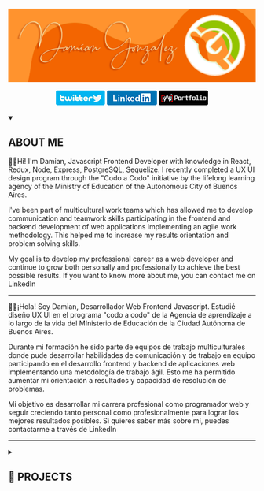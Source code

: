 ![profilePic](./src/PortadaGit.png)
<br>
<!-- Social Media Links -->
<p align='center'>
    <a href='https://twitter.com/nang0nz'><img src='./src/twitterbutton.png' alt='twitter link' /></a>
    <a href='https://www.linkedin.com/in/dami-gonzalez/'><img src='./src/linkedbutton.png' alt='linkedin link' /></a>
    <a href='https://damiangonzalez.tech/'><img src='./src/portfolio.png' alt='portfolio link' /></a>
</p>
<!-- Tech Skills, Frameworks and Libraries SECTION-->
<!-- <details>
    <summary><h2>😍 Skills Técnicas, Frameworks y Librerias</h2></summary>
    <img align='center' src='./src/fullstack.png' alt='Tech Skills' >
    <p><h3>HTML, CSS, Javascript, React, Redux, Node, Express, postgresSQL, Sequelize</h3></p>
</details> -->

<!-- About me SECTION -->
<details open>
    <summary><h2>ABOUT ME</h2></summary>
    <p>👋🏻Hi! I'm Damian, Javascript Frontend Developer with knowledge in React, Redux, Node, Express, PostgreSQL, Sequelize. I recently completed a UX UI design program through the "Codo a Codo" initiative by the lifelong learning agency of the Ministry of Education of the Autonomous City of Buenos Aires. 
    <p>I've been part of multicultural work teams which has allowed me to develop communication and teamwork skills participating in the frontend and backend development of web applications implementing an agile work methodology. This helped me to increase my results orientation and problem solving skills.</p>
    <p>My goal is to develop my professional career as a web developer and continue to grow 
    both personally and professionally to achieve the best possible results. If you want to know more about me, you can contact me on LinkedIn</p>
    <hr>
    <p>👋🏻¡Hola! Soy Damian, Desarrollador Web Frontend Javascript. Estudié diseño UX UI en el programa "codo a codo" de la Agencia de aprendizaje a lo largo de la vida del MInisterio de Educación de la Ciudad Autónoma de Buenos Aires.</p>
    <p>Durante mi formación he sido parte de equipos de trabajo multiculturales donde pude desarrollar habilidades de comunicación y de trabajo en equipo participando en el desarrollo frontend y backend de aplicaciones web implementando una metodología de trabajo ágil. Esto me ha permitido aumentar mi orientación a resultados y capacidad de resolución de problemas.</p>
    <p>Mi objetivo es desarrollar mi carrera profesional como programador web y seguir creciendo tanto personal como profesionalmente para lograr los mejores resultados posibles. Si quieres saber más sobre mí, puedes contactarme a través de LinkedIn</p>
    <hr>
    
</details>

<!-- Important Projects SECTION -->
<details>
    <summary><h2>💼 PROJECTS</h2></summary>
    <h2>1. Tecnoshop e-commerce App </h2>
    <p>
        <a href='https://www.youtube.com/watch?v=UWWrFgAO3vo' target='_blank'>
        <img src='./src/Youtubelink.png' alt='link to project video' />
        </a>
        <a href='https://e-commerce-tecnoshop.vercel.app/' target='_blank'>
        <img src='./src/worlwideweb.png' alt='link to deployed project' />
        </a>
    </p>
        <details open>
            <summary><h3>Description</h3></summary>
            <p>Agile development team with one week sprints presenting to a Product Owner progress on the <strong>development of a complete E-commerce app</strong> with design and development of basic ecommerce features (CRUD of products, auth, catalog, checkout, etc..).</p>
            <ul>
                <li>Payment gateway integration (Mercado Pago). </li>
                <li>Sending transactional emails (nodemailer). </li>
                <li>Administration of shopping cart and product orders. </li>
                <li>User administration, password management.  </li>
            </ul>
        </details>    
    <img width='80%' src='./src/Tecnoshop-Screenshots.png' alt='Tecnoshop screenshots'>
    <hr>
    <h2>2. Pokemon Single Page Aplication</h2>
    <p>
        <a href='https://www.youtube.com/watch?v=KTQ11pD6yeg' target='_blank'>
        <img src='./src/Youtubelink.png' alt='link to project video' />
        </a>
        <a href='https://poke-app-seven.vercel.app/' target='_blank'>
        <img src='./src/worlwideweb.png' alt='link to deployed project' />
        </a>
    </p>
    <details open>
        <summary><h3>Description</h3></summary>
        <p>Development of a Single Page Aplication on React, Redux, NodeJS, ExpressJS, Sequelize with <strong>search</strong>, <strong>filtering</strong>, <strong>sorting</strong> and <strong>resource creation</strong>.</p>
    </details>  
    <img width='80%' src='./src/pokemonSPA-screenshots.png' alt='Pokemon screenshots' >
    <hr>
    <h2>3. Mubin</h2>
    <p>
        <a href='https://www.figma.com/proto/cXMvkM2GYfSDJDarmmol0K/Atomic-UIKit-Proto?type=design&node-id=65-1808&scaling=scale-down&page-id=63%3A1807&starting-point-node-id=65%3A1808&show-proto-sidebar=1' target='_blank'>
        <img width='6%' src='./src/mubin.png' alt='link to figma prototype' />
        </a>
    </p>
    <details open>
        <summary><h3>Description</h3></summary>
        <p>Figma's prototype</p>
    </details>  
    <img width='80%' src='./src/fases.png' alt='Pokemon screenshots' >
</details>
